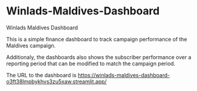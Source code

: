 # Winlads-Maldives-Dashboard
Winlads Maldives Dashboard

This is a simple finance dashboard to track campaign performance of the Maldives campaign.

Additionaly, the dashboards also shows the subscriber performance over a reporting period that can be modified to match the campaign period. 

The URL to the dashboard is https://winlads-maldives-dashboard-o3ft38lmpbykhvs3zu5xaw.streamlit.app/
